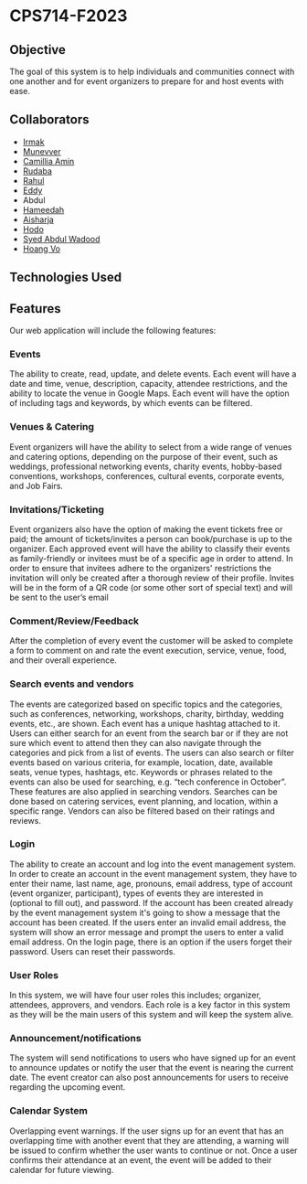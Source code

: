 # CPS714-F2023

## Objective
The goal of this system is to help individuals and communities connect with one another and for event organizers to prepare for and host events with ease.

## Collaborators
- [Irmak](https://github.com/airmakyalcn)
- [Munevver](https://github.com/munevvercoskun)
- [Camillia Amin](https://github.com/chamin19)
- [Rudaba](https://github.com/rudabada)
- [Rahul](https://github.com/Rahuladams1)
- [Eddy](https://github.com/DynasDragon)
- Abdul
- [Hameedah](https://github.com/Hameedahadeshina)
- [Aisharja](https://github.com/Aisharja5) 
- [Hodo](https://github.com/hodoabdirizak)
- [Syed Abdul Wadood](https://github.com/4bdulWadood)
- [Hoang Vo](https://github.com/HoangVo-hnvo)

## Technologies Used

## Features
Our web application will include the following features:

### Events
The ability to create, read, update, and delete events. Each event will have a date and time, venue, description, capacity, attendee restrictions, and the ability to locate the venue in Google Maps. Each event will have the option of including tags and keywords, by which events can be filtered. 

### Venues & Catering
Event organizers will have the ability to select from a wide range of venues and catering options, depending on the purpose of their event, such as weddings, professional networking events, charity events, hobby-based conventions, workshops, conferences, cultural events, corporate events, and Job Fairs. 

### Invitations/Ticketing
Event organizers also have the option of making the event tickets free or paid; the amount of tickets/invites a person can book/purchase is up to the organizer. Each approved event will have the ability to classify their events as family-friendly or invitees must be of a specific age in order to attend. In order to ensure that invitees adhere to the organizers' restrictions the invitation will only be created after a thorough review of their profile. Invites will be in the form of a QR code (or some other sort of special text) and will be sent to the user’s email 
 
### Comment/Review/Feedback
After the completion of every event the customer will be asked to complete a form to comment on and rate the event execution, service, venue, food, and their overall experience. 

### Search events and vendors
The events are categorized based on specific topics and the categories, such as conferences, networking, workshops, charity, birthday, wedding events, etc., are shown. Each event has a unique hashtag attached to it. Users can either search for an event from the search bar or if they are not sure which event to attend then they can also navigate through the categories and pick from a list of events. The users can also search or filter events based on various criteria, for example, location, date, available seats, venue types, hashtags, etc. Keywords or phrases related to the events can also be used for searching, e.g. “tech conference in October”. These features are also applied in searching vendors. Searches can be done based on catering services, event planning, and location, within a specific range. Vendors can also be filtered based on their ratings and reviews. 

### Login
The ability to create an account and log into the event management system. In order to create an account in the event management system, they have to enter their name, last name, age, pronouns, email address, type of account (event organizer, participant), types of events they are interested in (optional to fill out), and password. If the account has been created already by the event management system it's going to show a message that the account has been created. If the users enter an  invalid email address, the system will show an error message and prompt the users to enter a valid email address. On the login page, there is an option if the users forget their password. Users can reset their passwords.

### User Roles
In this system, we will have four user roles this includes; organizer, attendees, approvers, and vendors. Each role is a key factor in this system as they will be the main users of this system and will keep the system alive. 

### Announcement/notifications
The system will send notifications to users who have signed up for an event to announce updates or notify the user that the event is nearing the current date. The event creator can also post announcements for users to receive regarding the upcoming event.

### Calendar System
Overlapping event warnings. If the user signs up for an event that has an overlapping time with another event that they are attending, a warning will be issued to confirm whether the user wants to continue or not. Once a user confirms their attendance at an event, the event will be added to their calendar for future viewing.

